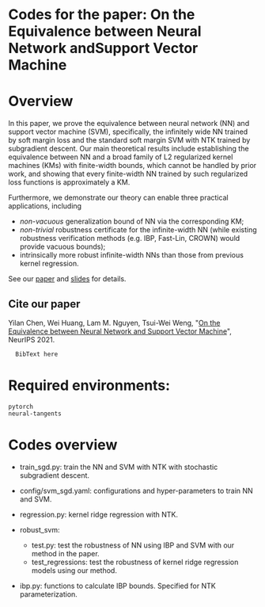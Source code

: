 # Codes for the paper: On the Equivalence between Neural Network andSupport Vector Machine



# Overview
In this paper, we prove the equivalence between neural network (NN) and support vector machine (SVM), specifically, the 
infinitely wide NN trained by soft margin loss and the standard soft margin SVM with NTK trained by subgradient descent. 
Our main theoretical results include establishing the equivalence between NN and a broad family of L2 regularized 
kernel machines (KMs) with finite-width bounds, which cannot be handled by prior work, and showing that every 
finite-width NN trained by such regularized loss functions is approximately a KM. 

Furthermore, we demonstrate our theory can enable three practical applications, including 
- *non-vacuous* generalization bound of NN via the corresponding KM; 
- *non-trivial* robustness certificate for the infinite-width NN (while existing robustness verification methods 
(e.g. IBP, Fast-Lin, CROWN) would provide vacuous bounds); 
- intrinsically more robust infinite-width NNs than those from previous kernel regression.  

See our [paper]() and [slides](http://chenyilan.net/files/SVM_Slides.pdf) for details.

## Cite our paper
Yilan Chen, Wei Huang, Lam M. Nguyen, Tsui-Wei Weng, "[On the Equivalence between Neural Network and Support Vector Machine]()", NeurIPS 2021.

```
  BibText here
```



# Required environments:
`pytorch`     
`neural-tangents`


# Codes overview
* train_sgd.py: train the NN and SVM with NTK with stochastic subgradient descent.
* config/svm_sgd.yaml: configurations and hyper-parameters to train NN and SVM.
* regression.py: kernel ridge regression with NTK.
* robust_svm:
    * test.py: test the robustness of NN using IBP and SVM with our method in the paper.  
    * test_regressions: test the robustness of kernel ridge regression models using our method.
    
* ibp.py: functions to calculate IBP bounds. Specified for NTK parameterization.


